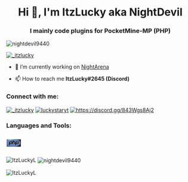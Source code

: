 <h1 align="center">Hi 👋, I'm ItzLucky aka NightDevil</h1>
<h3 align="center">I mainly code plugins for PocketMine-MP (PHP)</h3>

<p align="left"> <img src="https://komarev.com/ghpvc/?username=ItzLuckyL&label=Profile%20views&color=57ffff&style=flat" alt="nightdevil9440" /> </p>

<p align="left"> <a href="https://twitter.com/_itzlucky" target="blank"><img src="https://img.shields.io/twitter/follow/_itzlucky?logo=twitter&style=for-the-badge" alt="_itzlucky" /></a> </p>

- 🔭 I’m currently working on [NightArena](website.nightarena.net)

- 📫 How to reach me **ItzLucky#2645 (Discord)**

<h3 align="left">Connect with me:</h3>
<p align="left">
<a href="https://twitter.com/_itzlucky" target="blank"><img align="center" src="https://raw.githubusercontent.com/rahuldkjain/github-profile-readme-generator/master/src/images/icons/Social/twitter.svg" alt="_itzlucky" height="30" width="40" /></a>
<a href="https://www.youtube.com/c/luckystaryt" target="blank"><img align="center" src="https://raw.githubusercontent.com/rahuldkjain/github-profile-readme-generator/master/src/images/icons/Social/youtube.svg" alt="luckystaryt" height="30" width="40" /></a>
<a href="https://discord.gg/https://discord.gg/843Wgs8Aj2" target="blank"><img align="center" src="https://raw.githubusercontent.com/rahuldkjain/github-profile-readme-generator/master/src/images/icons/Social/discord.svg" alt="https://discord.gg/843Wgs8Aj2" height="30" width="40" /></a>
</p>

<h3 align="left">Languages and Tools:</h3>
<p align="left"> <a href="https://www.php.net" target="_blank" rel="noreferrer"> <img src="https://raw.githubusercontent.com/devicons/devicon/master/icons/php/php-original.svg" alt="php" width="40" height="40"/> </a> </p>

<p><img align="left" src="https://github-readme-stats.vercel.app/api/top-langs?username=ItzLuckyL&show_icons=true&theme=dark&locale=en&layout=compact" alt="ItzLuckyL" /></p>

<p>&nbsp;<img align="center" src="https://github-readme-stats.vercel.app/api?username=ItzLuckyL&show_icons=true&theme=dark&text_color=ffffff&cache_seconds=1&locale=en" alt="nightdevil9440" /></p>

<p><img align="center" src="https://github-readme-streak-stats.herokuapp.com/?user=ItzLuckyL&theme=dark" alt="ItzLuckyL" /></p>
